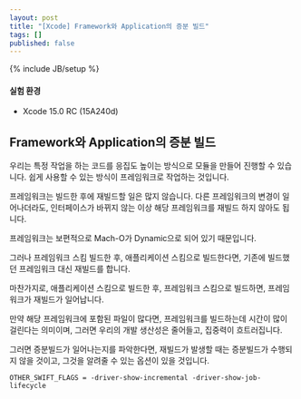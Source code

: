 ```yaml
---
layout: post
title: "[Xcode] Framework와 Application의 증분 빌드"
tags: []
published: false
---
```

{% include JB/setup %}

#### 실험 환경

* Xcode 15.0 RC (15A240d)

## Framework와 Application의 증분 빌드

우리는 특정 작업을 하는 코드를 응집도 높이는 방식으로 모듈을 만들어 진행할 수 있습니다. 쉽게 사용할 수 있는 방식이 프레임워크로 작업하는 것입니다.

프레임워크는 빌드한 후에 재빌드할 일은 많지 않습니다. 다른 프레임워크의 변경이 일어나더라도, 인터페이스가 바뀌지 않는 이상 해당 프레임워크를 재빌드 하지 않아도 됩니다. 

프레임워크는 보편적으로 Mach-O가 Dynamic으로 되어 있기 때문입니다.

그러나 프레임워크 스킴 빌드한 후, 애플리케이션 스킴으로 빌드한다면, 기존에 빌드했던 프레임워크 대신 재빌드를 합니다.

마찬가지로, 애플리케이션 스킴으로 빌드한 후, 프레임워크 스킴으로 빌드하면, 프레임워크가 재빌드가 일어납니다.

만약 해당 프레임워크에 포함된 파일이 많다면, 프레임워크를 빌드하는데 시간이 많이 걸린다는 의미이며, 그러면 우리의 개발 생산성은 줄어들고, 집중력이 흐트러집니다.

그러면 증분빌드가 일어나는지를 파악한다면, 재빌드가 발생할 때는 증분빌드가 수행되지 않을 것이고, 그것을 알려줄 수 있는 옵션이 있을 것입니다.

```
OTHER_SWIFT_FLAGS = -driver-show-incremental -driver-show-job-lifecycle
```

<!--
ENABLE_CODE_COVERAGE = NO
-->